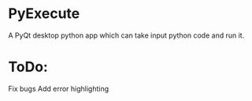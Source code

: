 # PyExecute
A PyQt desktop python app which can take input python code and run it.

# ToDo:
Fix bugs
Add error highlighting
